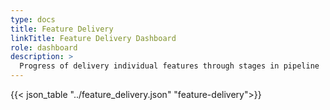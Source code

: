 ```yaml
---
type: docs
title: Feature Delivery
linkTitle: Feature Delivery Dashboard
role: dashboard
description: >
  Progress of delivery individual features through stages in pipeline
---
```


{{< json_table "../feature_delivery.json" "feature-delivery">}}